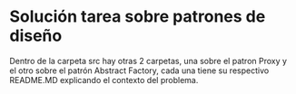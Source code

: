 # Solución tarea sobre patrones de diseño

Dentro de la carpeta src hay otras 2 carpetas, una sobre el patron Proxy y el otro sobre el patrón Abstract Factory, cada una tiene su respectivo README.MD explicando el contexto del problema.
